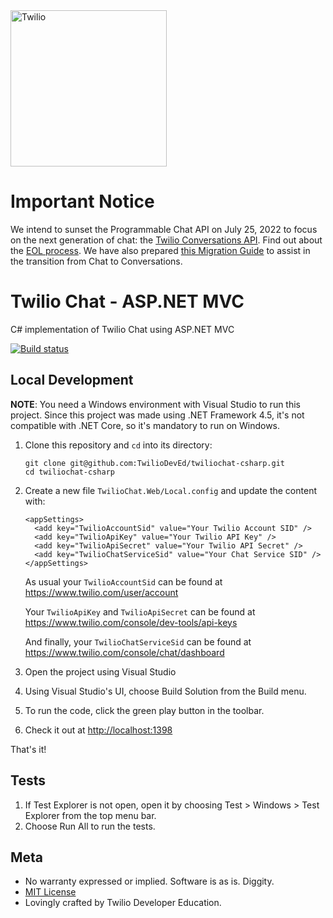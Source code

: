 <a href="https://www.twilio.com">
  <img src="https://static0.twilio.com/marketing/bundles/marketing/img/logos/wordmark-red.svg" alt="Twilio" width="250" />
</a>

# Important Notice

We intend to sunset the Programmable Chat API on July 25, 2022 to focus on the next generation of chat: the [Twilio Conversations API](https://www.twilio.com/docs/conversations). Find out about the [EOL process](https://www.twilio.com/changelog/programmable-chat-end-of-life). We have also prepared [this Migration Guide](https://www.twilio.com/docs/conversations/migrating-chat-conversations) to assist in the transition from Chat to Conversations.

# Twilio Chat - ASP.NET MVC

C# implementation of Twilio Chat using ASP.NET MVC

[![Build status](https://ci.appveyor.com/api/projects/status/e0h30vnonbjwyyhd/branch/master?svg=true)](https://ci.appveyor.com/project/TwilioDevEd/twiliochat-csharp/branch/master)

## Local Development

**NOTE**: You need a Windows environment with Visual Studio to run this project. Since this project was made using .NET Framework 4.5, it's not compatible with .NET Core, so it's mandatory to run on Windows.

1. Clone this repository and `cd` into its directory:
   ```
   git clone git@github.com:TwilioDevEd/twiliochat-csharp.git
   cd twiliochat-csharp
   ```

1. Create a new file `TwilioChat.Web/Local.config` and update the content with:
   ```
   <appSettings>
     <add key="TwilioAccountSid" value="Your Twilio Account SID" />
     <add key="TwilioApiKey" value="Your Twilio API Key" />
     <add key="TwilioApiSecret" value="Your Twilio API Secret" />
     <add key="TwilioChatServiceSid" value="Your Chat Service SID" />
   </appSettings>
   ```

   As usual your `TwilioAccountSid` can be found at https://www.twilio.com/user/account

   Your `TwilioApiKey` and `TwilioApiSecret` can be found at https://www.twilio.com/console/dev-tools/api-keys

   And finally, your `TwilioChatServiceSid` can be found at https://www.twilio.com/console/chat/dashboard

1. Open the project using Visual Studio

1. Using Visual Studio's UI, choose Build Solution from the Build menu.

1. To run the code, click the green play button in the toolbar.

1. Check it out at [http://localhost:1398](http://localhost:1398)

That's it!

## Tests

1. If Test Explorer is not open, open it by choosing Test > Windows > Test Explorer from the top menu bar.
1. Choose Run All to run the tests.

## Meta

* No warranty expressed or implied. Software is as is. Diggity.
* [MIT License](http://www.opensource.org/licenses/mit-license.html)
* Lovingly crafted by Twilio Developer Education.
